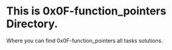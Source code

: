 # This is  0x0F-function_pointers Directory.
Where you can find  0x0F-function_pointers all tasks solutions.
